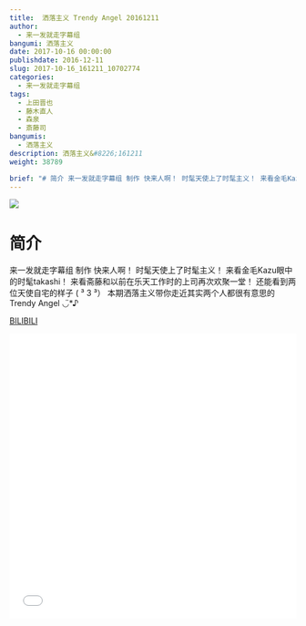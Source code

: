 ```yaml
---
title:  洒落主义 Trendy Angel 20161211
author: 
  - 来一发就走字幕组
bangumi: 洒落主义
date: 2017-10-16 00:00:00
publishdate: 2016-12-11
slug: 2017-10-16_161211_10702774
categories: 
  - 来一发就走字幕组
tags: 
  - 上田晋也
  - 藤木直人
  - 森泉
  - 斎藤司
bangumis: 
  - 洒落主义
description: 洒落主义&#8226;161211
weight: 38789

brief: "# 简介 来一发就走字幕组 制作 快来人啊！ 时髦天使上了时髦主义！ 来看金毛Kazu眼中的时髦takashi！ 来看斋藤和以前在乐天工作时的上司再次欢聚一堂！ 还能看到两位天使自宅的样子 ( ³ 3 ³） 本期洒落主义带你走近其实两个人都很有意思的 Trendy Angel ◡̈*♪"
---
```


![](https://i.imgur.com/sYI7u7v.jpg)

# 简介  
来一发就走字幕组 制作
快来人啊！
时髦天使上了时髦主义！
来看金毛Kazu眼中的时髦takashi！
来看斋藤和以前在乐天工作时的上司再次欢聚一堂！
还能看到两位天使自宅的样子 ( ³ 3 ³）
本期洒落主义带你走近其实两个人都很有意思的 Trendy Angel ◡̈*♪

  [BILIBILI](https://www.bilibili.com/video/av10702774/)


<div class="vcontainer">  <iframe class='video' src="//www.bilibili.com/blackboard/player.html?aid=10702774" width="100%" height="500" frameborder="0" allowfullscreen="allowfullscreen"></iframe></div>
